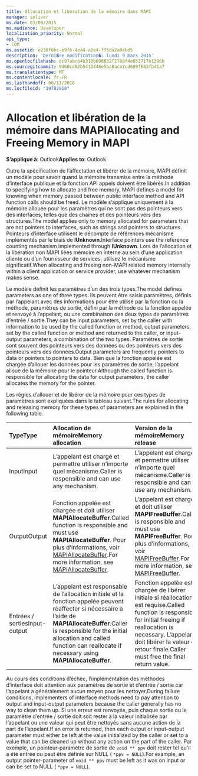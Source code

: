 ```yaml
---
title: Allocation et libération de la mémoire dans MAPI
manager: soliver
ms.date: 03/09/2015
ms.audience: Developer
localization_priority: Normal
api_type:
- COM
ms.assetid: e238f6bc-e9f6-4ea4-a2e4-ff5da2a04bd5
description: 'Derni�re modification�: lundi 9 mars 2015'
ms.openlocfilehash: dc97abcb4b316b696032f2788f4e653717e1396b
ms.sourcegitcommit: 9d60cd82b5413446e5bc8ace2cd689f683fb41a7
ms.translationtype: MT
ms.contentlocale: fr-FR
ms.lasthandoff: 06/11/2018
ms.locfileid: "19782910"
---
```

# <a name="allocating-and-freeing-memory-in-mapi"></a><span data-ttu-id="7e38d-103">Allocation et libération de la mémoire dans MAPI</span><span class="sxs-lookup"><span data-stu-id="7e38d-103">Allocating and Freeing Memory in MAPI</span></span>

  
  
<span data-ttu-id="7e38d-104">**S’applique à**: Outlook</span><span class="sxs-lookup"><span data-stu-id="7e38d-104">**Applies to**: Outlook</span></span> 
  
<span data-ttu-id="7e38d-105">Outre la spécification de l’affectation et libérer de la mémoire, MAPI définit un modèle pour savoir quand la mémoire transmise entre la méthode d’interface publique et la fonction API appels doivent être libérés.</span><span class="sxs-lookup"><span data-stu-id="7e38d-105">In addition to specifying how to allocate and free memory, MAPI defines a model for knowing when memory passed between public interface method and API function calls should be freed.</span></span> <span data-ttu-id="7e38d-106">Le modèle s’applique uniquement à la mémoire allouée pour les paramètres qui ne sont pas des pointeurs vers des interfaces, telles que des chaînes et des pointeurs vers des structures.</span><span class="sxs-lookup"><span data-stu-id="7e38d-106">The model applies only to memory allocated for parameters that are not pointers to interfaces, such as strings and pointers to structures.</span></span> <span data-ttu-id="7e38d-107">Pointeurs d’interface utilisent le décompte de références mécanisme implémentés par le biais de **IUnknown**.</span><span class="sxs-lookup"><span data-stu-id="7e38d-107">Interface pointers use the reference counting mechanism implemented through **IUnknown**.</span></span> <span data-ttu-id="7e38d-108">Lors de l’allocation et la libération non MAPI liées mémoire en interne au sein d’une application cliente ou d’un fournisseur de services, utilisez le mécanisme significatif.</span><span class="sxs-lookup"><span data-stu-id="7e38d-108">When allocating and freeing non-MAPI related memory internally within a client application or service provider, use whatever mechanism makes sense.</span></span> 
  
<span data-ttu-id="7e38d-109">Le modèle définit les paramètres d’un des trois types.</span><span class="sxs-lookup"><span data-stu-id="7e38d-109">The model defines parameters as one of three types.</span></span> <span data-ttu-id="7e38d-110">Ils peuvent être saisis paramètres, définis par l’appelant avec des informations pour être utilisé par la fonction ou la méthode, paramètres de sortie, défini par la méthode ou la fonction appelée et renvoyé à l’appelant, ou une combinaison des deux types de paramètres d’entrée / sortie.</span><span class="sxs-lookup"><span data-stu-id="7e38d-110">They can be input parameters, set by the caller with information to be used by the called function or method, output parameters, set by the called function or method and returned to the caller, or input-output parameters, a combination of the two types.</span></span> <span data-ttu-id="7e38d-111">Paramètres de sortie sont souvent des pointeurs vers des données ou des pointeurs vers des pointeurs vers des données.</span><span class="sxs-lookup"><span data-stu-id="7e38d-111">Output parameters are frequently pointers to data or pointers to pointers to data.</span></span> <span data-ttu-id="7e38d-112">Bien que la fonction appelée est chargée d’allouer les données pour les paramètres de sortie, l’appelant alloue de la mémoire pour le pointeur.</span><span class="sxs-lookup"><span data-stu-id="7e38d-112">Although the called function is responsible for allocating the data for output parameters, the caller allocates the memory for the pointer.</span></span> 
  
<span data-ttu-id="7e38d-113">Les règles d’allouer et de libérer de la mémoire pour ces types de paramètres sont expliquées dans le tableau suivant.</span><span class="sxs-lookup"><span data-stu-id="7e38d-113">The rules for allocating and releasing memory for these types of parameters are explained in the following table.</span></span>
  
|<span data-ttu-id="7e38d-114">**Type**</span><span class="sxs-lookup"><span data-stu-id="7e38d-114">**Type**</span></span>|<span data-ttu-id="7e38d-115">**Allocation de mémoire**</span><span class="sxs-lookup"><span data-stu-id="7e38d-115">**Memory allocation**</span></span>|<span data-ttu-id="7e38d-116">**Version de la mémoire**</span><span class="sxs-lookup"><span data-stu-id="7e38d-116">**Memory release**</span></span>|
|:-----|:-----|:-----|
|<span data-ttu-id="7e38d-117">Input</span><span class="sxs-lookup"><span data-stu-id="7e38d-117">Input</span></span>  <br/> |<span data-ttu-id="7e38d-118">L’appelant est chargé et permettre utiliser n’importe quel mécanisme.</span><span class="sxs-lookup"><span data-stu-id="7e38d-118">Caller is responsible and can use any mechanism.</span></span>  <br/> |<span data-ttu-id="7e38d-119">L’appelant est chargé et permettre utiliser n’importe quel mécanisme.</span><span class="sxs-lookup"><span data-stu-id="7e38d-119">Caller is responsible and can use any mechanism.</span></span>  <br/> |
|<span data-ttu-id="7e38d-120">Output</span><span class="sxs-lookup"><span data-stu-id="7e38d-120">Output</span></span>  <br/> |<span data-ttu-id="7e38d-121">Fonction appelée est chargée et doit utiliser **MAPIAllocateBuffer**.</span><span class="sxs-lookup"><span data-stu-id="7e38d-121">Called function is responsible and must use **MAPIAllocateBuffer**.</span></span> <span data-ttu-id="7e38d-122">Pour plus d’informations, voir [MAPIAllocateBuffer](mapiallocatebuffer.md).</span><span class="sxs-lookup"><span data-stu-id="7e38d-122">For more information, see [MAPIAllocateBuffer](mapiallocatebuffer.md).</span></span>  <br/> |<span data-ttu-id="7e38d-123">L’appelant est chargé et doit utiliser **MAPIFreeBuffer**.</span><span class="sxs-lookup"><span data-stu-id="7e38d-123">Caller is responsible and must use **MAPIFreeBuffer**.</span></span> <span data-ttu-id="7e38d-124">Pour plus d’informations, voir [MAPIFreeBuffer](mapifreebuffer.md).</span><span class="sxs-lookup"><span data-stu-id="7e38d-124">For more information, see [MAPIFreeBuffer](mapifreebuffer.md).</span></span>  <br/> |
|<span data-ttu-id="7e38d-125">Entrées / sorties</span><span class="sxs-lookup"><span data-stu-id="7e38d-125">Input-output</span></span>  <br/> |<span data-ttu-id="7e38d-126">L’appelant est responsable de l’allocation initiale et la fonction appelée peuvent réaffecter si nécessaire à l’aide de **MAPIAllocateBuffer**.</span><span class="sxs-lookup"><span data-stu-id="7e38d-126">Caller is responsible for the initial allocation and called function can reallocate if necessary using **MAPIAllocateBuffer**.</span></span>  <br/> |<span data-ttu-id="7e38d-127">Fonction appelée est chargée de libérer initiale si réallocation est requise.</span><span class="sxs-lookup"><span data-stu-id="7e38d-127">Called function is responsible for initial freeing if reallocation is necessary.</span></span> <span data-ttu-id="7e38d-128">L’appelant doit libérer la valeur de retour finale.</span><span class="sxs-lookup"><span data-stu-id="7e38d-128">Caller must free the final return value.</span></span>  <br/> |
   
<span data-ttu-id="7e38d-129">Au cours des conditions d’échec, l’implémentation des méthodes d’interface doit attention aux paramètres de sortie et d’entrée / sortie car l’appelant a généralement aucun moyen pour les nettoyer.</span><span class="sxs-lookup"><span data-stu-id="7e38d-129">During failure conditions, implementers of interface methods need to pay attention to output and input-output parameters because the caller generally has no way to clean them up.</span></span> <span data-ttu-id="7e38d-130">Si une erreur est renvoyée, puis chaque sortie ou le paramètre d’entrée / sortie doit soit rester à la valeur initialisée par l’appelant ou une valeur qui peut être nettoyés sans aucune action de la part de l’appelant.</span><span class="sxs-lookup"><span data-stu-id="7e38d-130">If an error is returned, then each output or input-output parameter must either be left at the value initialized by the caller or set to a value that can be cleaned up without any action on the part of the caller.</span></span> <span data-ttu-id="7e38d-131">Par exemple, un pointeur-paramètre de sortie de `void ** ppv` doit rester tel qu’il a été entrée ou peut être définie sur NULL ( `*ppv = NULL`).</span><span class="sxs-lookup"><span data-stu-id="7e38d-131">For example, an output pointer-parameter of  `void ** ppv` must be left as it was on input or can be set to NULL (  `*ppv = NULL`).</span></span>
  

